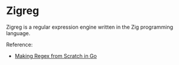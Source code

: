 # Zigreg

Zigreg is a regular expression engine written in the Zig programming language.

Reference:
- [Making Regex from Scratch in Go](https://lewismetcalf.com/series/making-regex-from-scratch-in-go)
